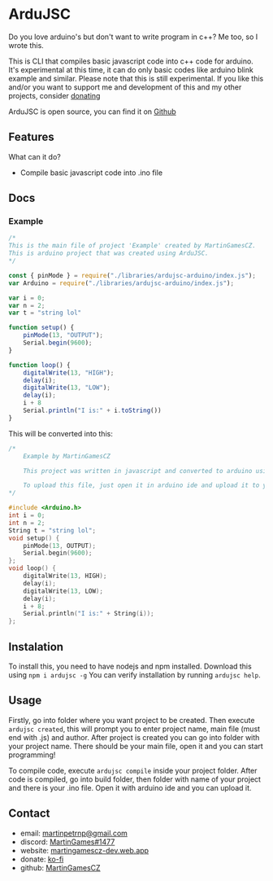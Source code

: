 # ArduJSC

Do you love arduino's but don't want to write program in c++? Me too, so I wrote this.

This is CLI that compiles basic javascript code into c++ code for arduino. It's experimental at this time, it can do only basic codes like arduino blink example and similar.
Please note that this is still experimental.
If you like this and/or you want to support me and development of this and my other projects, consider [donating](https://ko-fi.com/martingames)

ArduJSC is open source, you can find it on [Github](https://github.com/MartinGamesCZ/ArduJSC)

## Features
What can it do?

- Compile basic javascript code into .ino file

## Docs

### Example

```js
/*
This is the main file of project 'Example' created by MartinGamesCZ.
This is arduino project that was created using ArduJSC.
*/

const { pinMode } = require("./libraries/ardujsc-arduino/index.js");
var Arduino = require("./libraries/ardujsc-arduino/index.js");

var i = 0;
var n = 2;
var t = "string lol"

function setup() {
    pinMode(13, "OUTPUT");
    Serial.begin(9600);
}

function loop() {
    digitalWrite(13, "HIGH");
    delay(i);
    digitalWrite(13, "LOW");
    delay(i);
    i + 8
    Serial.println("I is:" + i.toString())
}
```

This will be converted into this:

```ino
/*
    Example by MartinGamesCZ

    This project was written in javascript and converted to arduino using ArduJSC.

    To upload this file, just open it in arduino ide and upload it to your board.
*/

#include <Arduino.h>
int i = 0;
int n = 2;
String t = "string lol";
void setup() {
    pinMode(13, OUTPUT);
    Serial.begin(9600);
};
void loop() {
    digitalWrite(13, HIGH);
    delay(i);
    digitalWrite(13, LOW);
    delay(i);
    i + 8;
    Serial.println("I is:" + String(i));
};

```

## Instalation

To install this, you need to have nodejs and npm installed.
Download this using `npm i ardujsc -g`
You can verify installation by running `ardujsc help`.

## Usage

Firstly, go into folder where you want project to be created.
Then execute `ardujsc created`, this will prompt you to enter project name, main file (must end with .js) and author.
After project is created you can go into folder with your project name.
There should be your main file, open it and you can start programming!

To compile code, execute `ardujsc compile` inside your project folder.
After code is compiled, go into build folder, then folder with name of your project and there is your .ino file. Open it with arduino ide and you can upload it.

## Contact
- email: [martinpetrnp@gmail.com](mailto:martinpetrnp@gmail.com)
- discord: [MartinGames#1477](https://discord.gg/7PY7SnFaF9)
- website: [martingamescz-dev.web.app](https://martingamescz-dev.web.app)
- donate: [ko-fi](https://ko-fi.com/martingames)
- github: [MartinGamesCZ](https://github.com/MartinGamesCZ)
